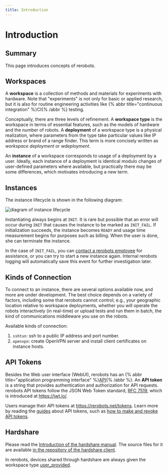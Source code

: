 ```yaml
---
title: Introduction
---
```


# Introduction

## Summary

This page introduces concepts of rerobots.

## Workspaces

A **workspace** is a collection of methods and materials for
experiments with hardware. Note that "experiments" is not only for basic or applied
research, but it is also for routine engineering activities like
{% abbr title="continuous integration" %}CI{% /abbr %} testing.

Conceptually, there are three levels of refinement. A **workspace type** is the
workspace in terms of essential features, such as the models of hardware and the
number of robots. A **deployment** of a workspace type is a physical
realization, where parameters from the type take particular values like IP
address or brand of a range finder.
This term is more concisely written as *workspace deployment* or *wdeployment*.

An **instance** of a workspace corresponds to usage of a deployment by a
user. Ideally, each instance of a deployment is identical modulo changes of
user-defined parameters where available, but practically there may be some
differences, which motivates introducing a new term.

## Instances

The instance lifecycle is shown in the following diagram:

![diagram of instance lifecycle](figures/instance-lifecycle.svg)

Instantiating always begins at `INIT`. It is rare but possible that an error
will occur during `INIT` that causes the instance to be marked as `INIT_FAIL`.
If initialization succeeds, the instance becomes `READY` and usage time
measurement begins for purposes such as billing. When the user is done, she can
terminate the instance.

In the case of `INIT_FAIL`, you can [contact a rerobots
employee](https://rerobots.net/contact) for assistance, or you can try to
start a new instance again. Internal rerobots logging will
automatically save this event for further investigation later.

## Kinds of Connection

To connect to an instance, there are several options available now, and more are
under development. The best choice depends on a variety of factors, including
some that rerobots cannot control; e.g., your geographic location relative to
workspace deployments, whether you will operate the robots interactively
(in real-time) or upload tests and run them in batch, the kind of communications
middleware you use on the robots.

Available kinds of connection:

1. `sshtun`: ssh to a public IP address and port number.
2. `openvpn`: create OpenVPN server and install client certificates on instance hosts.

## API Tokens

Besides the Web user interface (WebUI), rerobots has an
{% abbr title="application programming interface" %}[API](/api-summary){% /abbr %}.
An **API token** is a string that provides
authentication and authorization for API requests. rerobots API tokens follow
the JSON Web Token standard, [RFC 7519](https://tools.ietf.org/html/rfc7519),
which is introduced at <https://jwt.io/>.

Users manage their API tokens at <https://rerobots.net/tokens>.
Learn more by reading the [guides](/guides) about API tokens,
such as [how to make and revoke API tokens](/webui/making-and-revoking-api-tokens).

## Hardshare

Please read the [Introduction of the hardshare manual](https://docs.hardshare.dev/intro.html).
The source files for it are available [in the repository of the hardshare client](https://github.com/rerobots/hardshare/tree/master/doc).

In rerobots, devices shared through hardshare are always given the workspace
type [user_provided](/workspaces/user_provided).
